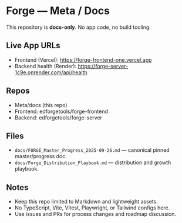 # Forge — Meta / Docs

This repository is **docs-only**. No app code, no build tooling.

## Live App URLs
- Frontend (Vercel): https://forge-frontend-one.vercel.app
- Backend health (Render): https://forge-server-1c9e.onrender.com/api/health

## Repos
- Meta/docs (this repo)
- Frontend: edforgetools/forge-frontend
- Backend: edforgetools/forge-server

## Files
- `docs/FORGE_Master_Progress_2025-09-26.md` — canonical pinned master/progress doc.
- `docs/Forge_Distribution_Playbook.md` — distribution and growth playbook.

## Notes
- Keep this repo limited to Markdown and lightweight assets.
- No TypeScript, Vite, Vitest, Playwright, or Tailwind configs here.
- Use issues and PRs for process changes and roadmap discussion.
